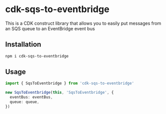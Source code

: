 # cdk-sqs-to-eventbridge

This is a CDK construct library that allows you to easily put messages from an SQS queue to an EventBridge event bus

## Installation

```bash
npm i cdk-sqs-to-eventbridge
```

## Usage

```typescript
import { SqsToEventbridge } from 'cdk-sqs-to-eventbridge'

new SqsToEventbridge(this, 'SqsToEventbridge', {
  eventBus: eventBus,
  queue: queue,
})
```